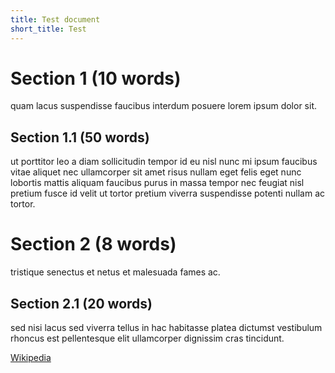 ```yaml
---
title: Test document
short_title: Test
---
```


# Section 1 (10 words)

quam lacus suspendisse faucibus interdum posuere lorem ipsum dolor sit.

## Section 1.1 (50 words)

ut porttitor leo a diam sollicitudin tempor id eu nisl nunc mi ipsum faucibus
vitae aliquet nec ullamcorper sit amet risus nullam eget felis eget nunc
lobortis mattis aliquam faucibus purus in massa tempor nec feugiat nisl pretium
fusce id velit ut tortor pretium viverra suspendisse potenti nullam ac tortor.

# Section 2 (8 words)

tristique senectus et netus et malesuada fames ac.

## Section 2.1 (20 words)

sed nisi lacus sed viverra tellus in hac habitasse platea dictumst vestibulum
rhoncus est pellentesque elit ullamcorper dignissim cras tincidunt.

[Wikipedia](https://en.wikipedia.org/)

